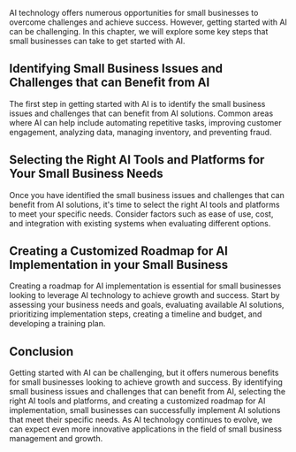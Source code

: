 
AI technology offers numerous opportunities for small businesses to overcome challenges and achieve success. However, getting started with AI can be challenging. In this chapter, we will explore some key steps that small businesses can take to get started with AI.

Identifying Small Business Issues and Challenges that can Benefit from AI
-------------------------------------------------------------------------

The first step in getting started with AI is to identify the small business issues and challenges that can benefit from AI solutions. Common areas where AI can help include automating repetitive tasks, improving customer engagement, analyzing data, managing inventory, and preventing fraud.

Selecting the Right AI Tools and Platforms for Your Small Business Needs
------------------------------------------------------------------------

Once you have identified the small business issues and challenges that can benefit from AI solutions, it's time to select the right AI tools and platforms to meet your specific needs. Consider factors such as ease of use, cost, and integration with existing systems when evaluating different options.

Creating a Customized Roadmap for AI Implementation in your Small Business
--------------------------------------------------------------------------

Creating a roadmap for AI implementation is essential for small businesses looking to leverage AI technology to achieve growth and success. Start by assessing your business needs and goals, evaluating available AI solutions, prioritizing implementation steps, creating a timeline and budget, and developing a training plan.

Conclusion
----------

Getting started with AI can be challenging, but it offers numerous benefits for small businesses looking to achieve growth and success. By identifying small business issues and challenges that can benefit from AI, selecting the right AI tools and platforms, and creating a customized roadmap for AI implementation, small businesses can successfully implement AI solutions that meet their specific needs. As AI technology continues to evolve, we can expect even more innovative applications in the field of small business management and growth.
